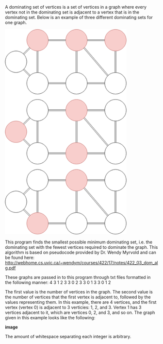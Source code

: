 A dominating set of vertices is a set of vertices in a graph where every vertex not in the dominating set is adjacent to a vertex that is in the dominating set. Below is an example of three different dominating sets for one graph.

<img src="images/DominatingSet.png" width=400>

This program finds the smallest possible minimum dominating set, i.e. the dominating set with the fewest vertices required to dominate the graph. This algorithm is based on pseudocode provided by Dr. Wendy Myrvold and can be found here: http://webhome.cs.uvic.ca/~wendym/courses/422/17/notes/422_03_dom_alg.pdf

These graphs are passed in to this program through txt files formatted in the following manner:
4    3 1 2 3    3 0 2 3     3 0 1 3     3 0 1 2 

The first value is the number of vertices in the graph. The second value is the number of vertices that the first vertex is adjacent to, followed by the values representing them. In this example, there are 4 vertices, and the first vertex (vertex 0) is adjacent to 3 verticies: 1, 2, and 3. Vertex 1 has 3 vertices adjacent to it, which are vertices 0, 2, and 3, and so on. The graph given in this example looks like the following:

**image**

The amount of whitespace separating each integer is arbitrary.
